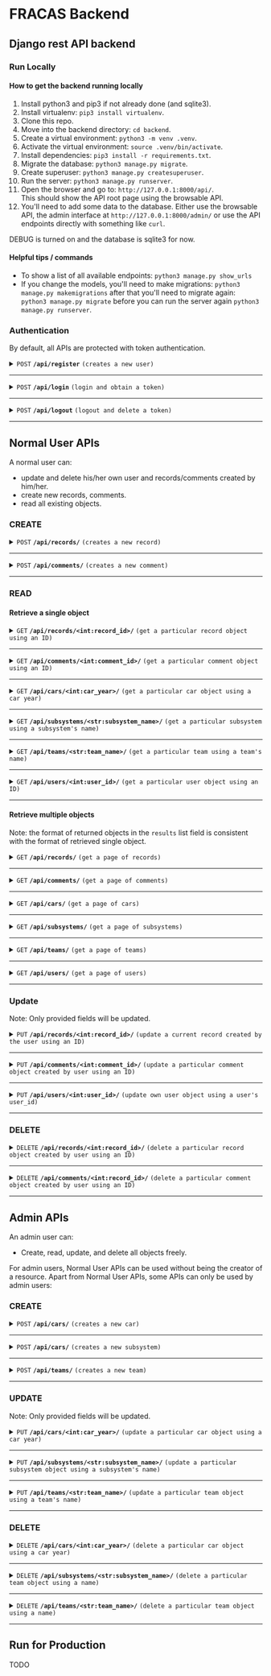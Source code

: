 # FRACAS Backend

## Django rest API backend

### Run Locally

#### How to get the backend running locally

1. Install python3 and pip3 if not already done (and sqlite3).
2. Install virtualenv: `pip3 install virtualenv`.
3. Clone this repo.
4. Move into the backend directory: `cd backend`.
5. Create a virtual environment: `python3 -m venv .venv`.
6. Activate the virtual environment: `source .venv/bin/activate`.
7. Install dependencies: `pip3 install -r requirements.txt`.
8. Migrate the database: `python3 manage.py migrate`.
9. Create superuser: `python3 manage.py createsuperuser`.
10. Run the server: `python3 manage.py runserver`.
11. Open the browser and go to: `http://127.0.0.1:8000/api/`.  
    This should show the API root page using the browsable API.
12. You'll need to add some data to the database. Either use the browsable API, the admin interface at `http://127.0.0.1:8000/admin/` or use the API endpoints directly with something like `curl`.

DEBUG is turned on and the database is sqlite3 for now.

#### Helpful tips / commands

- To show a list of all available endpoints: `python3 manage.py show_urls`
- If you change the models, you'll need to make migrations: `python3 manage.py makemigrations` after that you'll need to migrate again: `python3 manage.py migrate` before you can run the server again `python3 manage.py runserver`.

### Authentication

By default, all APIs are protected with token authentication.

<details>
 <summary><code>POST</code> <code><b>/api/register</b></code> <code>(creates a new user)</code></summary>

##### Parameters

> None

##### Request body

data format: JSON object

> | field name | type     | data type | description                           |
> | ---------- | -------- | --------- | ------------------------------------- |
> | email      | required | string    | user login email, cannot be mempty    |
> | first_name | required | string    | user first name, cannot be empty      |
> | last_name  | required | string    | user last name, cannot be empty       |
> | password1  | required | string    | user password, cannot be empty        |
> | password2  | required | string    | repeat user password, cannot be empty |
> | team       | required | string    | user team, can be empty               |

<details>
<summary>Example</summary>

```json
{
  "email": "FRACAS@student.uwa.edu.au",
  "first_name": "Test",
  "last_name": "User",
  "password1": "12345678",
  "password2": "12345678",
  "team": ""
}
```

</details>

##### Responses

> | http code | content-type       | response content              |
> | --------- | ------------------ | ----------------------------- |
> | `201`     | `application/json` | Created user object.          |
> | `500`     | `text/html`        | Field-specific error message. |

</details>

---

<details>
 <summary><code>POST</code> <code><b>/api/login</b></code> <code>(login and obtain a token)</code></summary>

##### Parameters

> None

##### Request body

data format: JSON object

> | field name | type     | data type | description                       |
> | ---------- | -------- | --------- | --------------------------------- |
> | username   | required | string    | user login email, cannot be empty |
> | password   | required | string    | user password, cannot be empty    |

<details>
<summary>Example</summary>

```json
{
  "username": "FRACAS@student.uwa.edu.au",
  "password": "12345678"
}
```

</details>

##### Responses

> | http code | content-type       | response content              |
> | --------- | ------------------ | ----------------------------- |
> | `200`     | `application/json` | `{"token": <token_string>}`   |
> | `400`     | `application/json` | Field-specific error message. |

</details>

---

<details>
 <summary><code>POST</code> <code><b>/api/logout</b></code> <code>(logout and delete a token)</code></summary>

##### Parameters

> None

##### Request header

> | name            | value                  |
> | --------------- | ---------------------- |
> | `Authorization` | `Token <token_string>` |

##### Request body

None

##### Responses

> | http code | content-type       | response content                                             |
> | --------- | ------------------ | ------------------------------------------------------------ |
> | `200`     | `application/json` | `{"message": "Logged out successfully"}`                     |
> | `401`     | `application/json` | `{"detail":"Invalid token."}`                                |
> | `401`     | `application/json` | `{"detail":"Authentication credentials were not provided."}` |

</details>

---

## Normal User APIs

A normal user can:

- update and delete his/her own user and records/comments created by him/her.
- create new records, comments.
- read all existing objects.

### CREATE

<details>
 <summary><code>POST</code> <code><b>/api/records/</b></code> <code>(creates a new record)</code></summary>

##### Parameters

> None

##### Request header

> | name            | value                  |
> | --------------- | ---------------------- |
> | `Authorization` | `Token <token_string>` |

##### Request body

data format: JSON object

> | field name              | type         | data type    | data format/range    | default value if not specified | description                       |
> | ----------------------- | ------------ | ------------ | -------------------- | ------------------------------ | --------------------------------- |
> | record_creator          | not required | int / string | a positive integer   | null                           | user_id of the record creator     |
> | record_owner            | not required | int / string | a positive integer   | null                           | user_id of the record owner       |
> | team                    | not required | string       |                      | null                           | team name                         |
> | subsystem               | not required | string       |                      | null                           | subsystem name                    |
> | car_year                | not required | int / string |                      | null                           | car year                          |
> | is_deleted              | not required | boolean      | ture/false           | false                          | deletion status                   |
> | status                  | not required | string       |                      | null                           | status string                     |
> | failure_time            | not required | string       | ISO 8601 time format | request submission time        | failure time                      |
> | failure_title           | not required | string       |                      | null                           | failure title                     |
> | failure_impact          | not required | string       |                      | null                           | failure impact                    |
> | failure_cause           | not required | string       |                      | null                           | failure cause                     |
> | failure_mechanism       | not required | string       |                      | null                           | failure mechanism                 |
> | corrective_action_plan  | not required | string       |                      | null                           | corrective action plan            |
> | record_creation_time    | not required | string       | ISO 8601 time format | request submission time        | record creation time              |
> | due_date                | not required | string       | ISO 8601 time format | null                           | record due date                   |
> | resolve_date            | not required | string       | ISO 8601 time format | null                           | record resolve date               |
> | resolution_status       | not required | string       |                      | null                           | record resolve status             |
> | review_date             | not required | string       |                      | null                           | record review date                |
> | is_resolved             | not required | boolean      | true/false           | false                          | record resolve status flag        |
> | is_record_validated     | not required | boolean      | true/false           | false                          | record validation status flag     |
> | is_analysis_validated   | not required | boolean      | true/false           | false                          | analysis validation status flag   |
> | is_correction_validated | not required | boolean      | true/false           | false                          | correction validation status flag |
> | is_reviewed             | not required | boolean      | true/false           | false                          | review status flag                |

<details>
<summary>Example</summary>

```json
{
  "record_creator": 2,
  "record_owner": 3,
  "team": "Team 1",
  "subsystem": "AL",
  "car_year": 2022,
  "is_deleted": false,
  "status": "Record created.",
  "failure_time": "2023-10-03T03:45:35+08:00",
  "failure_title": "Test failure title",
  "failure_description": "Test failure description",
  "failure_impact": "Test failure impact",
  "failure_cause": "Test failure cause",
  "failure_mechanism": "Test failure cause",
  "corrective_action_plan": "Test corrective action plan",
  "record_creation_time": "2023-10-03T03:45:35+08:00",
  "due_date": "2023-10-03T03:48:10+08:00",
  "resolve_date": "2023-10-03T03:48:14+08:00",
  "resolution_status": "Resolved and correction validated, without analysis and review.",
  "review_date": "2023-10-03T03:48:53+08:00",
  "is_resolved": true,
  "is_record_validated": false,
  "is_analysis_validated": false,
  "is_correction_validated": true,
  "is_reviewed": false
}
```

</details>

##### Responses

> | http code | content-type       | response content                                              |
> | --------- | ------------------ | ------------------------------------------------------------- |
> | `201`     | `application/json` | Created record object.                                        |
> | `400`     | `application/json` | Field-specific error message.                                 |
> | `401`     | `application/json` | `{"detail": "Authentication credentials were not provided."}` |
> | `500`     | `text/html`        | Field-specific error message.                                 |

##### Successful response

data format: JSON object

> | field name              | data type    | data format/range    | description                       |
> | ----------------------- | ------------ | -------------------- | --------------------------------- |
> | record_creator          | int / string | a positive integer   | user_id of the record creator     |
> | record_owner            | int / string | a positive integer   | user_id of the record owner       |
> | team                    | string       |                      | team name                         |
> | subsystem               | string       |                      | subsystem name                    |
> | car_year                | int / string |                      | car year                          |
> | is_deleted              | boolean      | ture/false           | deletion status                   |
> | status                  | string       |                      | status string                     |
> | failure_time            | string       | ISO 8601 time format | failure time                      |
> | failure_title           | string       |                      | failure title                     |
> | failure_impact          | string       |                      | failure impact                    |
> | failure_cause           | string       |                      | failure cause                     |
> | failure_mechanism       | string       |                      | failure mechanism                 |
> | corrective_action_plan  | string       |                      | corrective action plan            |
> | record_creation_time    | string       | ISO 8601 time format | record creation time              |
> | due_date                | string       | ISO 8601 time format | record due date                   |
> | resolve_date            | string       | ISO 8601 time format | record resolve date               |
> | resolution_status       | string       |                      | record resolve status             |
> | review_date             | string       |                      | record review date                |
> | is_resolved             | boolean      | true/false           | record resolve status flag        |
> | is_record_validated     | boolean      | true/false           | record validation status flag     |
> | is_analysis_validated   | boolean      | true/false           | analysis validation status flag   |
> | is_correction_validated | boolean      | true/false           | correction validation status flag |
> | is_reviewed             | boolean      | true/false           | review status flag                |
> | url                     | string       | URL                  | url to the resource               |
> | record_creator_unlinked | string       |                      | record creator literal name       |
> | record_owner_unlinked   | string       |                      | record owner literal name         |
> | team_unlinked           | string       |                      | team name                         |
> | subsystem_unlinked      | string       |                      | subsystem name                    |

<details>
<summary>Example Response</summary>

```JSON
{
  "record_id": 8,
  "record_creator": 2,
  "record_owner": 3,
  "team": "Team 1",
  "subsystem": "AL",
  "car_year": 2022,
  "url": "http://127.0.0.1:8000/api/records/8/",
  "is_deleted": false,
  "status": "Record created.",
  "record_creator_unlinked": "2",
  "record_owner_unlinked": "3",
  "team_unlinked": "Team 1",
  "subsystem_unlinked": "AL",
  "failure_time": "2023-10-03T03:45:35+08:00",
  "failure_title": "Test failure title",
  "failure_description": "Test failure description",
  "failure_impact": "Test failure impact",
  "failure_cause": "Test failure cause",
  "failure_mechanism": "Test failure cause",
  "corrective_action_plan": "Test corrective action plan",
  "team_lead": "Hello",
  "record_creation_time": "2023-10-03T03:45:35+08:00",
  "due_date": "2023-10-03T03:48:10+08:00",
  "resolve_date": "2023-10-03T03:48:14+08:00",
  "resolution_status": "Resolved and correction validated, without analysis and review.",
  "review_date": "2023-10-03T03:48:53+08:00",
  "is_resolved": true,
  "is_record_validated": false,
  "is_analysis_validated": false,
  "is_correction_validated": true,
  "is_reviewed": false
}
```

</details>

</details>

---

<details>
 <summary><code>POST</code> <code><b>/api/comments/</b></code> <code>(creates a new comment)</code></summary>

##### Parameters

> None

##### Request header

> | name            | value                  |
> | --------------- | ---------------------- |
> | `Authorization` | `Token <token_string>` |

##### Request body

data format: JSON object

> | field name        | type          | data type    | data format/range  | description                                |
> | ----------------- | ------------- | ------------ | ------------------ | ------------------------------------------ |
> | comment_text      | required      | string       |                    | comment content                            |
> | record_id         | required      | int / string | a positive integer | record_id of the record to be commented on |
> | commenter         | not required  | int / string | a positive integer | user_id of the commenter                   |
> | parent_comment_id | not required | int / string | a positive integer | comment_id of the parent comment           |

<details>
<summary>Example</summary>

```json
{
  "comment_text": "Some comments",
  "parent_comment_id": null,
  "commenter": 2,
  "record_id": 8
}
```

</details>

##### Responses

> | http code | content-type       | response content                                              |
> | --------- | ------------------ | ------------------------------------------------------------- |
> | `201`     | `application/json` | Created comment object.                                       |
> | `400`     | `application/json` | Field-specific error message.                                 |
> | `401`     | `application/json` | `{"detail": "Authentication credentials were not provided."}` |

##### Successful response

data format: JSON object

> | field name        | data type    | data format/range  | description                                |
> | ----------------- | ------------ | ------------------ | ------------------------------------------ |
> | comment_id        | string       |                    | comment id                                 |
> | commenter         | int / string | a positive integer | user_id of the commenter                   |
> | url               | string       | URL                | url to the resource                        |
> | creation_time     | string       | ISO8601 time       | comment time                               |
> | comment_text      | string       |                    | comment content                            |
> | record_id         | int / string | a positive integer | record_id of the record to be commented on |
> | parent_comment_id | int / string | a positive integer | comment_id of the parent comment           |

<details>
<summary>Example Response</summary>

```JSON
{
  "comment_id": 8,
  "commenter": 2,
  "url": "http://127.0.0.1:8000/api/comments/8/",
  "creation_time": "2023-10-03T23:33:57.634094+08:00",
  "comment_text": "Some comments",
  "record_id": 8,
  "parent_comment_id": null
}
```

</details>

</details>

---

### READ

#### Retrieve a single object

<details>
 <summary><code>GET</code> <code><b>/api/records/&ltint:record_id&gt/</b></code> <code>(get a particular record object using an ID)</code></summary>

##### Parameters

> None

##### Request header

> | name            | value                  |
> | --------------- | ---------------------- |
> | `Authorization` | `Token <token_string>` |

##### Request body

> None

<details>
<summary>Example</summary>

Using HTTPie:  
`http GET http://127.0.0.1:8000/api/records/2/ "Authorization: Token e999db2e85b1e97efbf67c450b5da04c943855f1"`

</details>

##### Responses

> | http code | content-type       | response content                                              |
> | --------- | ------------------ | ------------------------------------------------------------- |
> | `200`     | `application/json` | Retrieved response                                            |
> | `401`     | `application/json` | `{"detail": "Authentication credentials were not provided."}` |
> | `404`     | `application/json` | `{"detail": "Not found."}`                                    |

##### Successful response

data format: JSON object

> | field name              | data type    | data format/range    | description                       |
> | ----------------------- | ------------ | -------------------- | --------------------------------- |
> | record_creator          | int / string | a positive integer   | user_id of the record creator     |
> | record_owner            | int / string | a positive integer   | user_id of the record owner       |
> | team                    | string       |                      | team name                         |
> | subsystem               | string       |                      | subsystem name                    |
> | car_year                | int / string |                      | car year                          |
> | is_deleted              | boolean      | ture/false           | deletion status                   |
> | status                  | string       |                      | status string                     |
> | failure_time            | string       | ISO 8601 time format | failure time                      |
> | failure_title           | string       |                      | failure title                     |
> | failure_impact          | string       |                      | failure impact                    |
> | failure_cause           | string       |                      | failure cause                     |
> | failure_mechanism       | string       |                      | failure mechanism                 |
> | corrective_action_plan  | string       |                      | corrective action plan            |
> | record_creation_time    | string       | ISO 8601 time format | record creation time              |
> | due_date                | string       | ISO 8601 time format | record due date                   |
> | resolve_date            | string       | ISO 8601 time format | record resolve date               |
> | resolution_status       | string       |                      | record resolve status             |
> | review_date             | string       |                      | record review date                |
> | is_resolved             | boolean      | true/false           | record resolve status flag        |
> | is_record_validated     | boolean      | true/false           | record validation status flag     |
> | is_analysis_validated   | boolean      | true/false           | analysis validation status flag   |
> | is_correction_validated | boolean      | true/false           | correction validation status flag |
> | is_reviewed             | boolean      | true/false           | review status flag                |
> | url                     | string       | URL                  | url to the resource               |
> | record_creator_unlinked | string       |                      | record creator literal name       |
> | record_owner_unlinked   | string       |                      | record owner literal name         |
> | team_unlinked           | string       |                      | team name                         |
> | subsystem_unlinked      | string       |                      | subsystem name                    |

<details>
<summary>Example Response</summary>

```JSON
{
  "record_id": 8,
  "record_creator": 2,
  "record_owner": 3,
  "team": "Team 1",
  "subsystem": "AL",
  "car_year": 2022,
  "url": "http://127.0.0.1:8000/api/records/8/",
  "is_deleted": false,
  "status": "Record created.",
  "record_creator_unlinked": "2",
  "record_owner_unlinked": "3",
  "team_unlinked": "Team 1",
  "subsystem_unlinked": "AL",
  "failure_time": "2023-10-03T03:45:35+08:00",
  "failure_title": "Test failure title",
  "failure_description": "Test failure description",
  "failure_impact": "Test failure impact",
  "failure_cause": "Test failure cause",
  "failure_mechanism": "Test failure cause",
  "corrective_action_plan": "Test corrective action plan",
  "team_lead": "Hello",
  "record_creation_time": "2023-10-03T03:45:35+08:00",
  "due_date": "2023-10-03T03:48:10+08:00",
  "resolve_date": "2023-10-03T03:48:14+08:00",
  "resolution_status": "Resolved and correction validated, without analysis and review.",
  "review_date": "2023-10-03T03:48:53+08:00",
  "is_resolved": true,
  "is_record_validated": false,
  "is_analysis_validated": false,
  "is_correction_validated": true,
  "is_reviewed": false
}
```

</details>

</details>

---

<details>
 <summary><code>GET</code> <code><b>/api/comments/&ltint:comment_id&gt/</b></code> <code>(get a particular comment object using an ID)</code></summary>

##### Parameters

> None

##### Request header

> | name            | value                  |
> | --------------- | ---------------------- |
> | `Authorization` | `Token <token_string>` |

##### Request body

> None

<details>
<summary>Example</summary>

Using HTTPie:  
`http GET http://127.0.0.1:8000/api/comments/1/ "Authorization: Token e999db2e85b1e97efbf67c450b5da04c943855f1"`

</details>

##### Responses

> | http code | content-type       | response content                                              |
> | --------- | ------------------ | ------------------------------------------------------------- |
> | `200`     | `application/json` | Retrieved response                                            |
> | `401`     | `application/json` | `{"detail": "Authentication credentials were not provided."}` |
> | `404`     | `application/json` | `{"detail": "Not found."}`                                    |

##### Successful response

data format: JSON object

> | field name        | data type | data format/range         | description                                |
> | ----------------- | --------- | ------------------------- | ------------------------------------------ |
> | comment_id        | int       | a positive integer        | comment_id of the comment                  |
> | commenter         | int       | a positive integer / null | user_id of the commenter                   |
> | url               | string    | URL                       | url to the resource                        |
> | creation_time     | string    | ISO 8601 time format      | comment creation time                      |
> | comment_text      | string    |                           | comment content                            |
> | record_id         | int       | URL                       | record_id of the record to be commented on |
> | parent_comment_id | int       | a positive integer / null | comment_id of parent comment               |

<details>
<summary>Example Response</summary>

```JSON
{
  "comment_id": 1,
  "commenter": null,
  "url": "http://127.0.0.1:8000/api/comments/1/",
  "creation_time": "2023-10-03T05:01:09.555475+08:00",
  "comment_text": "Some comments",
  "record_id": 8,
  "parent_comment_id": null
}
```

</details>

</details>

---

<details>
 <summary><code>GET</code> <code><b>/api/cars/&ltint:car_year&gt/</b></code> <code>(get a particular car object using a car year)</code></summary>

##### Parameters

> None

##### Request header

> | name            | value                  |
> | --------------- | ---------------------- |
> | `Authorization` | `Token <token_string>` |

##### Request body

> None

<details>
<summary>Example</summary>

Using HTTPie:  
`http GET http://127.0.0.1:8000/api/cars/2018/ "Authorization: Token e999db2e85b1e97efbf67c450b5da04c943855f1"`

</details>

##### Responses

> | http code | content-type       | response content                                              |
> | --------- | ------------------ | ------------------------------------------------------------- |
> | `200`     | `application/json` | Retrieved response                                            |
> | `401`     | `application/json` | `{"detail": "Authentication credentials were not provided."}` |
> | `404`     | `application/json` | `{"detail": "Not found."}`                                    |

##### Successful response

data format: JSON object

> | field name   | data type | data format/range  | description         |
> | ------------ | --------- | ------------------ | ------------------- |
> | car_year     | int       | a positive integer | car_year of the car |
> | car_nickname | string    |                    | car nickname        |
> | url          | string    | URL                | url to the resource |

<details>
<summary>Example Response</summary>

```JSON
{
  "car_year": 2018,
  "car_nickname": "Car A",
  "url": "http://127.0.0.1:8000/api/cars/2018/"
}
```

</details>

</details>

---

<details>
 <summary><code>GET</code> <code><b>/api/subsystems/&ltstr:subsystem_name&gt/</b></code> <code>(get a particular subsystem using a subsystem's name)</code></summary>

##### Parameters

> None

##### Request header

> | name            | value                  |
> | --------------- | ---------------------- |
> | `Authorization` | `Token <token_string>` |

##### Request body

> None

<details>
<summary>Example</summary>

Using HTTPie:  
`http GET http://127.0.0.1:8000/api/subsystems/AL/ "Authorization: Token e999db2e85b1e97efbf67c450b5da04c943855f1"`

</details>

##### Responses

> | http code | content-type       | response content                                              |
> | --------- | ------------------ | ------------------------------------------------------------- |
> | `200`     | `application/json` | Retrieved response                                            |
> | `401`     | `application/json` | `{"detail": "Authentication credentials were not provided."}` |
> | `404`     | `application/json` | `{"detail": "Not found."}`                                    |

##### Successful response

data format: JSON object

> | field name     | data type | data format/range | description         |
> | -------------- | --------- | ----------------- | ------------------- |
> | subsystem_name | string    |                   | subsystem name      |
> | parent_team    | string    |                   | parent team name    |
> | url            | string    | URL               | url to the resource |

<details>
<summary>Example Response</summary>

```JSON
{
  "subsystem_name": "AL",
  "parent_team": "Team A",
  "url": "http://127.0.0.1:8000/api/subsystems/AL/"
}
```

</details>

</details>

---

<details>
 <summary><code>GET</code> <code><b>/api/teams/&ltstr:team_name&gt/</b></code> <code>(get a particular team using a team's name)</code></summary>

##### Parameters

> None

##### Request header

> | name            | value                  |
> | --------------- | ---------------------- |
> | `Authorization` | `Token <token_string>` |

##### Request body

> None

<details>
<summary>Example</summary>

Using HTTPie:  
`http GET http://127.0.0.1:8000/api/teams/Team 1/ "Authorization: Token e999db2e85b1e97efbf67c450b5da04c943855f1"`

</details>

##### Responses

> | http code | content-type       | response content                                              |
> | --------- | ------------------ | ------------------------------------------------------------- |
> | `200`     | `application/json` | Retrieved response                                            |
> | `401`     | `application/json` | `{"detail": "Authentication credentials were not provided."}` |
> | `404`     | `application/json` | `{"detail": "Not found."}`                                    |

##### Successful response

data format: JSON object

> | field name | data type | data format/range | description                |
> | ---------- | --------- | ----------------- | -------------------------- |
> | team_name  | string    |                   | team name                  |
> | team_lead  | int       |                   | user_id of the team's lead |
> | url        | string    | URL               | url to the resource        |

<details>
<summary>Example Response</summary>

```JSON
{
  "team_name": "Team 1",
  "team_lead": 2,
  "url": "http://127.0.0.1:8000/api/teams/Team%201/"
}
```

</details>

</details>

---

<details>
 <summary><code>GET</code> <code><b>/api/users/&ltint:user_id&gt/</b></code> <code>(get a particular user object using an ID)</code></summary>

##### Parameters

> None

##### Request header

> | name            | value                  |
> | --------------- | ---------------------- |
> | `Authorization` | `Token <token_string>` |

##### Request body

> None

<details>
<summary>Example</summary>

Using HTTPie:  
`http GET http://127.0.0.1:8000/api/users/2/ "Authorization: Token e999db2e85b1e97efbf67c450b5da04c943855f1"`

</details>

##### Responses

> | http code | content-type       | response content                                              |
> | --------- | ------------------ | ------------------------------------------------------------- |
> | `200`     | `application/json` | Retrieved response                                            |
> | `401`     | `application/json` | `{"detail": "Authentication credentials were not provided."}` |
> | `404`     | `application/json` | `{"detail": "Not found."}`                                    |

##### Successful response

data format: JSON object

> | field name | data type | data format/range  | description         |
> | ---------- | --------- | ------------------ | ------------------- |
> | user_id    | int       | a positive integer | user_id             |
> | first_name | string    |                    | uesr first name     |
> | last_name  | string    |                    | user last name      |
> | email      | string    | email              | user email          |
> | team       | string    | can be null        | team name           |
> | url        | string    | URL                | url to the resource |

<details>
<summary>Example Response</summary>

```JSON
{
  "user_id": 2,
  "first_name": "Harry",
  "last_name": "Potter",
  "email": "user1@qq.com",
  "team": null,
  "url": "http://127.0.0.1:8000/api/users/2/"
}
```

</details>

</details>

---

#### Retrieve multiple objects

Note: the format of returned objects in the `results` list field is consistent with the format of retrieved single object.

<details>
 <summary><code>GET</code> <code><b>/api/records/</b></code> <code>(get a page of records)</code></summary>

##### Parameters

> | field name     | type         | data type | data format/range  | description                             |
> | -------------- | ------------ | --------- | ------------------ | --------------------------------------- |
> | page           | not required | int       | a positive integer | page number, get page 1 if not provided |
> | search         | not required | string    |                    | serach keyward                          |
> | <filter_field> | not required | string    |                    | filter field                            |

Note: multiple `filter_field` parameters can be provided to apply multiple filters at the same time. The order of the order and search doesn't affect the returned results. To change what fields can be searched or filtered you can edit `search_fields` or `filterset_fields` variables in views.py on a per view basis.

Supported filter field names:

- record_id
- record_creator\_\_user_id
- record_creator_unlinked
- record_owner\_\_user_id
- record_owner_unlinked
- team\_\_team_name
- team_unlinked
- subsystem\_\_subsystem_name
- subsystem_unlinked
- record_creation_time
- status
- car_year\_\_car_year
- car_year\_\_car_nickname

##### Request header

> | name            | value                  |
> | --------------- | ---------------------- |
> | `Authorization` | `Token <token_string>` |

##### Request body

> None

<details>
<summary>Example</summary>

Using HTTPie:  
`http GET http://127.0.0.1:8000/api/records/?serach=FRACAS?team__team_name=Team1 "Authorization: Token e999db2e85b1e97efbf67c450b5da04c943855f1" page==2"`

</details>

##### Responses

> | http code | content-type       | response content                                              |
> | --------- | ------------------ | ------------------------------------------------------------- |
> | `200`     | `application/json` | Retrieved response                                            |
> | `401`     | `application/json` | `{"detail": "Authentication credentials were not provided."}` |
> | `404`     | `application/json` | `{"detail": "Invalid page."}`                                 |

##### Successful response

data format: JSON object

> | field name | data type | data format/range                | description                                           |
> | ---------- | --------- | -------------------------------- | ----------------------------------------------------- |
> | count      | int       | a positive integer               | total number of records in the database               |
> | next       | string    | URL / null                       | url to request the next page, null if at last page    |
> | previous   | string    | URL / null                       | url to request the previous page, null if at 1st page |
> | results    | list      | a list of record objects in JSON | a list of retrieved records, 20 at the maximum        |

<details>
<summary>Example Response</summary>

Example response when the `page` parameter is not specified (retrieve the 1st page).

```JSON
{
  "count": 22,
  "next": "http://127.0.0.1:8000/api/records/?page=2",
  "previous": null,
  "results": [
    ...
  ]
}
```

</details>

</details>

---

<details>
 <summary><code>GET</code> <code><b>/api/comments/</b></code> <code>(get a page of comments)</code></summary>

##### Parameters

> | field name     | type         | data type | data format/range  | description                             |
> | -------------- | ------------ | --------- | ------------------ | --------------------------------------- |
> | page           | not required | int       | a positive integer | page number, get page 1 if not provided |
> | search         | not required | string    |                    | serach keyward                          |
> | <filter_field> | not required | string    |                    | filter field                            |

Note: multiple `filter_field` parameters can be provided to apply multiple filters at the same time. The order of the order and search doesn't affect the returned results. To change what fields can be searched or filtered you can edit `search_fields` or `filterset_fields` variables in views.py on a per view basis.

Supported filter field names:

- comment_text
- commenter\_\_user_id

##### Request header

> | name            | value                  |
> | --------------- | ---------------------- |
> | `Authorization` | `Token <token_string>` |

##### Request body

> None

<details>
<summary>Example</summary>

Using HTTPie:  
`http GET http://127.0.0.1:8000/api/comments/?serach=FRACAS?comment_text=Hello+world&search=3 "Authorization: Token e999db2e85b1e97efbf67c450b5da04c943855f1" page==2"`

</details>

##### Responses

> | http code | content-type       | response content                                              |
> | --------- | ------------------ | ------------------------------------------------------------- |
> | `200`     | `application/json` | Retrieved response                                            |
> | `401`     | `application/json` | `{"detail": "Authentication credentials were not provided."}` |
> | `404`     | `application/json` | `{"detail": "Invalid page."}`                                 |

##### Successful response

data format: JSON object

> | field name | data type | data format/range                 | description                                           |
> | ---------- | --------- | --------------------------------- | ----------------------------------------------------- |
> | count      | int       | a positive integer                | total number of comments in the database              |
> | next       | string    | URL / null                        | url to request the next page, null if at last page    |
> | previous   | string    | URL / null                        | url to request the previous page, null if at 1st page |
> | results    | list      | a list of comment objects in JSON | a list of retrieved comments, 20 at the maximum       |

<details>
<summary>Example Response</summary>

Example response when the `page` parameter is not specified (retrieve the 1st page).

```JSON
{
  "count": 2,
  "next": "http://127.0.0.1:8000/api/comments/?page=2",
  "previous": null,
  "results": [
    ...
  ]
}
```

</details>

</details>

---

<details>
 <summary><code>GET</code> <code><b>/api/cars/</b></code> <code>(get a page of cars)</code></summary>

##### Parameters

> | field name     | type         | data type | data format/range  | description                             |
> | -------------- | ------------ | --------- | ------------------ | --------------------------------------- |
> | page           | not required | int       | a positive integer | page number, get page 1 if not provided |
> | search         | not required | string    |                    | serach keyward                          |
> | <filter_field> | not required | string    |                    | filter field                            |

Note: multiple `filter_field` parameters can be provided to apply multiple filters at the same time. The order of the order and search doesn't affect the returned results. To change what fields can be searched or filtered you can edit `search_fields` or `filterset_fields` variables in views.py on a per view basis.

Supported filter field names:

- car_year
- car_nickname

##### Request header

> | name            | value                  |
> | --------------- | ---------------------- |
> | `Authorization` | `Token <token_string>` |

##### Request body

> None

<details>
<summary>Example</summary>

Using HTTPie:  
`http GET http://127.0.0.1:8000/api/cars/ "Authorization: Token e999db2e85b1e97efbf67c450b5da04c943855f1" page==2"`

</details>

##### Responses

> | http code | content-type       | response content                                              |
> | --------- | ------------------ | ------------------------------------------------------------- |
> | `200`     | `application/json` | Retrieved response                                            |
> | `401`     | `application/json` | `{"detail": "Authentication credentials were not provided."}` |
> | `404`     | `application/json` | `{"detail": "Invalid page."}`                                 |

##### Successful response

data format: JSON object

> | field name | data type | data format/range             | description                                           |
> | ---------- | --------- | ----------------------------- | ----------------------------------------------------- |
> | count      | int       | a positive integer            | total number of cars in the database                  |
> | next       | string    | URL / null                    | url to request the next page, null if at last page    |
> | previous   | string    | URL / null                    | url to request the previous page, null if at 1st page |
> | results    | list      | a list of car objects in JSON | a list of retrieved cars, 20 at the maximum           |

<details>
<summary>Example Response</summary>

Example response when the `page` parameter is not specified (retrieve the 1st page).

```JSON
{
  "count": 2,
  "next": "http://127.0.0.1:8000/api/cars/?page=2",
  "previous": null,
  "results": [
    ...
  ]
}
```

</details>

</details>

---

<details>
 <summary><code>GET</code> <code><b>/api/subsystems/</b></code> <code>(get a page of subsystems)</code></summary>

##### Parameters

> | field name     | type         | data type | data format/range  | description                             |
> | -------------- | ------------ | --------- | ------------------ | --------------------------------------- |
> | page           | not required | int       | a positive integer | page number, get page 1 if not provided |
> | search         | not required | string    |                    | serach keyward                          |
> | <filter_field> | not required | string    |                    | filter field                            |

Note: multiple `filter_field` parameters can be provided to apply multiple filters at the same time. The order of the order and search doesn't affect the returned results. To change what fields can be searched or filtered you can edit `search_fields` or `filterset_fields` variables in views.py on a per view basis.

Supported filter field names:

- subsystem_name
- parent_team\_\_team_name

##### Request header

> | name            | value                  |
> | --------------- | ---------------------- |
> | `Authorization` | `Token <token_string>` |

##### Request body

> None

<details>
<summary>Example</summary>

Using HTTPie:  
`http GET http://127.0.0.1:8000/api/subsystems/ "Authorization: Token e999db2e85b1e97efbf67c450b5da04c943855f1" page==2"`

</details>

##### Responses

> | http code | content-type       | response content                                              |
> | --------- | ------------------ | ------------------------------------------------------------- |
> | `200`     | `application/json` | Retrieved response                                            |
> | `401`     | `application/json` | `{"detail": "Authentication credentials were not provided."}` |
> | `404`     | `application/json` | `{"detail": "Invalid page."}`                                 |

##### Successful response

data format: JSON object

> | field name | data type | data format/range                   | description                                           |
> | ---------- | --------- | ----------------------------------- | ----------------------------------------------------- |
> | count      | int       | a positive integer                  | total number of subsystems in the database            |
> | next       | string    | URL / null                          | url to request the next page, null if at last page    |
> | previous   | string    | URL / null                          | url to request the previous page, null if at 1st page |
> | results    | list      | a list of subsystem objects in JSON | a list of retrieved subsystems, 20 at the maximum     |

<details>
<summary>Example Response</summary>

Example response when the `page` parameter is not specified (retrieve the 1st page).

```JSON
{
  "count": 2,
  "next": "http://127.0.0.1:8000/api/subsystems/?page=2",
  "previous": null,
  "results": [
    ...
  ]
}
```

</details>

</details>

---

<details>
 <summary><code>GET</code> <code><b>/api/teams/</b></code> <code>(get a page of teams)</code></summary>

##### Parameters

> | field name     | type         | data type | data format/range  | description                             |
> | -------------- | ------------ | --------- | ------------------ | --------------------------------------- |
> | page           | not required | int       | a positive integer | page number, get page 1 if not provided |
> | search         | not required | string    |                    | serach keyward                          |
> | <filter_field> | not required | string    |                    | filter field                            |

Note: multiple `filter_field` parameters can be provided to apply multiple filters at the same time. The order of the order and search doesn't affect the returned results. To change what fields can be searched or filtered you can edit `search_fields` or `filterset_fields` variables in views.py on a per view basis.

Supported filter field names:

- team_name
- team_lead\_\_user_id
- team_lead\_\_email

##### Request header

> | name            | value                  |
> | --------------- | ---------------------- |
> | `Authorization` | `Token <token_string>` |

##### Request body

> None

<details>
<summary>Example</summary>

Using HTTPie:  
`http GET http://127.0.0.1:8000/api/teams/ "Authorization: Token e999db2e85b1e97efbf67c450b5da04c943855f1" page==2"`

</details>

##### Responses

> | http code | content-type       | response content                                              |
> | --------- | ------------------ | ------------------------------------------------------------- |
> | `200`     | `application/json` | Retrieved response                                            |
> | `401`     | `application/json` | `{"detail": "Authentication credentials were not provided."}` |
> | `404`     | `application/json` | `{"detail": "Invalid page."}`                                 |

##### Successful response

data format: JSON object

> | field name | data type | data format/range              | description                                           |
> | ---------- | --------- | ------------------------------ | ----------------------------------------------------- |
> | count      | int       | a positive integer             | total number of teams in the database                 |
> | next       | string    | URL / null                     | url to request the next page, null if at last page    |
> | previous   | string    | URL / null                     | url to request the previous page, null if at 1st page |
> | results    | list      | a list of team objects in JSON | a list of retrieved teams, 20 at the maximum          |

<details>
<summary>Example Response</summary>

Example response when the `page` parameter is not specified (retrieve the 1st page).

```JSON
{
  "count": 2,
  "next": "http://127.0.0.1:8000/api/teams/?page=2",
  "previous": null,
  "results": [
    ...
  ]
}
```

</details>

</details>

---

<details>
 <summary><code>GET</code> <code><b>/api/users/</b></code> <code>(get a page of users)</code></summary>

##### Parameters

> | field name     | type         | data type | data format/range  | description                             |
> | -------------- | ------------ | --------- | ------------------ | --------------------------------------- |
> | page           | not required | int       | a positive integer | page number, get page 1 if not provided |
> | search         | not required | string    |                    | serach keyward                          |
> | <filter_field> | not required | string    |                    | filter field                            |

Note: multiple `filter_field` parameters can be provided to apply multiple filters at the same time. The order of the order and search doesn't affect the returned results. To change what fields can be searched or filtered you can edit `search_fields` or `filterset_fields` variables in views.py on a per view basis.

Supported filter field names:

- user_id
- email
- team\_\_team_name

##### Request header

> | name            | value                  |
> | --------------- | ---------------------- |
> | `Authorization` | `Token <token_string>` |

##### Request body

> None

<details>
<summary>Example</summary>

Using HTTPie:  
`http GET http://127.0.0.1:8000/api/users/ "Authorization: Token e999db2e85b1e97efbf67c450b5da04c943855f1" page==2"`

</details>

##### Responses

> | http code | content-type       | response content                                              |
> | --------- | ------------------ | ------------------------------------------------------------- |
> | `200`     | `application/json` | Retrieved response                                            |
> | `401`     | `application/json` | `{"detail": "Authentication credentials were not provided."}` |
> | `404`     | `application/json` | `{"detail": "Invalid page."}`                                 |

##### Successful response

data format: JSON object

> | field name | data type | data format/range              | description                                           |
> | ---------- | --------- | ------------------------------ | ----------------------------------------------------- |
> | count      | int       | a positive integer             | total number of users in the database                 |
> | next       | string    | URL / null                     | url to request the next page, null if at last page    |
> | previous   | string    | URL / null                     | url to request the previous page, null if at 1st page |
> | results    | list      | a list of user objects in JSON | a list of retrieved users, 20 at the maximum          |

<details>
<summary>Example Response</summary>

Example response when the `page` parameter is not specified (retrieve the 1st page).

```JSON
{
  "count": 2,
  "next": "http://127.0.0.1:8000/api/users/?page=2",
  "previous": null,
  "results": [
    ...
  ]
}
```

</details>

</details>

---

### Update

Note: Only provided fields will be updated.

<details>
 <summary><code>PUT</code> <code><b>/api/records/&ltint:record_id&gt/</b></code> <code>(update a current record created by the user using an ID)</code></summary>

##### Parameters

> None

##### Request header

> | name            | value                  |
> | --------------- | ---------------------- |
> | `Authorization` | `Token <token_string>` |

##### Request body

data format: JSON object

> | field name              | type         | data type    | data format/range    | default value if not specified | description                       |
> | ----------------------- | ------------ | ------------ | -------------------- | ------------------------------ | --------------------------------- |
> | record_creator          | not required | int / string | a positive integer   | null                           | user_id of the record creator     |
> | record_owner            | not required | int / string | a positive integer   | null                           | user_id of the record owner       |
> | team                    | not required | string       |                      | null                           | team name                         |
> | subsystem               | not required | string       |                      | null                           | subsystem name                    |
> | car_year                | not required | int / string |                      | null                           | car year                          |
> | is_deleted              | not required | boolean      | ture/false           | false                          | deletion status                   |
> | status                  | not required | string       |                      | null                           | status string                     |
> | failure_time            | not required | string       | ISO 8601 time format | request submission time        | failure time                      |
> | failure_title           | not required | string       |                      | null                           | failure title                     |
> | failure_impact          | not required | string       |                      | null                           | failure impact                    |
> | failure_cause           | not required | string       |                      | null                           | failure cause                     |
> | failure_mechanism       | not required | string       |                      | null                           | failure mechanism                 |
> | corrective_action_plan  | not required | string       |                      | null                           | corrective action plan            |
> | record_creation_time    | not required | string       | ISO 8601 time format | request submission time        | record creation time              |
> | due_date                | not required | string       | ISO 8601 time format | null                           | record due date                   |
> | resolve_date            | not required | string       | ISO 8601 time format | null                           | record resolve date               |
> | resolution_status       | not required | string       |                      | null                           | record resolve status             |
> | review_date             | not required | string       |                      | null                           | record review date                |
> | is_resolved             | not required | boolean      | true/false           | false                          | record resolve status flag        |
> | is_record_validated     | not required | boolean      | true/false           | false                          | record validation status flag     |
> | is_analysis_validated   | not required | boolean      | true/false           | false                          | analysis validation status flag   |
> | is_correction_validated | not required | boolean      | true/false           | false                          | correction validation status flag |
> | is_reviewed             | not required | boolean      | true/false           | false                          | review status flag                |

<details>
<summary>Example</summary>

```json
{
  "record_creator": 2,
  "record_owner": 3,
  "team": "Team 1",
  "subsystem": "AL",
  "car_year": 2022,
  "is_deleted": false,
  "status": "Record created.",
  "failure_time": "2023-10-03T03:45:35+08:00",
  "failure_title": "Test failure title",
  "failure_description": "Test failure description",
  "failure_impact": "Test failure impact",
  "failure_cause": "Test failure cause",
  "failure_mechanism": "Test failure cause",
  "corrective_action_plan": "Test corrective action plan",
  "record_creation_time": "2023-10-03T03:45:35+08:00",
  "due_date": "2023-10-03T03:48:10+08:00",
  "resolve_date": "2023-10-03T03:48:14+08:00",
  "resolution_status": "Resolved and correction validated, without analysis and review.",
  "review_date": "2023-10-03T03:48:53+08:00",
  "is_resolved": true,
  "is_record_validated": false,
  "is_analysis_validated": false,
  "is_correction_validated": true,
  "is_reviewed": false
}
```

</details>

##### Responses

> | http code | content-type       | response content                                              |
> | --------- | ------------------ | ------------------------------------------------------------- |
> | `201`     | `application/json` | Updated record object.                                        |
> | `400`     | `application/json` | Field-specific error message.                                 |
> | `401`     | `application/json` | `{"detail": "Authentication credentials were not provided."}` |
> | `403`     | `application/json` | `{"You do not have permission to perform this action."}`      |

##### Successful response

data format: JSON object

> | field name              | data type    | data format/range    | description                       |
> | ----------------------- | ------------ | -------------------- | --------------------------------- |
> | record_creator          | int / string | a positive integer   | user_id of the record creator     |
> | record_owner            | int / string | a positive integer   | user_id of the record owner       |
> | team                    | string       |                      | team name                         |
> | subsystem               | string       |                      | subsystem name                    |
> | car_year                | int / string |                      | car year                          |
> | is_deleted              | boolean      | ture/false           | deletion status                   |
> | status                  | string       |                      | status string                     |
> | failure_time            | string       | ISO 8601 time format | failure time                      |
> | failure_title           | string       |                      | failure title                     |
> | failure_impact          | string       |                      | failure impact                    |
> | failure_cause           | string       |                      | failure cause                     |
> | failure_mechanism       | string       |                      | failure mechanism                 |
> | corrective_action_plan  | string       |                      | corrective action plan            |
> | record_creation_time    | string       | ISO 8601 time format | record creation time              |
> | due_date                | string       | ISO 8601 time format | record due date                   |
> | resolve_date            | string       | ISO 8601 time format | record resolve date               |
> | resolution_status       | string       |                      | record resolve status             |
> | review_date             | string       |                      | record review date                |
> | is_resolved             | boolean      | true/false           | record resolve status flag        |
> | is_record_validated     | boolean      | true/false           | record validation status flag     |
> | is_analysis_validated   | boolean      | true/false           | analysis validation status flag   |
> | is_correction_validated | boolean      | true/false           | correction validation status flag |
> | is_reviewed             | boolean      | true/false           | review status flag                |
> | url                     | string       | URL                  | url to the resource               |
> | record_creator_unlinked | string       |                      | record creator literal name       |
> | record_owner_unlinked   | string       |                      | record owner literal name         |
> | team_unlinked           | string       |                      | team name                         |
> | subsystem_unlinked      | string       |                      | subsystem name                    |

<details>
<summary>Example Response</summary>

```JSON
{
  "record_id": 8,
  "record_creator": 2,
  "record_owner": 3,
  "team": "Team 1",
  "subsystem": "AL",
  "car_year": 2022,
  "url": "http://127.0.0.1:8000/api/records/8/",
  "is_deleted": false,
  "status": "Record created.",
  "record_creator_unlinked": "2",
  "record_owner_unlinked": "3",
  "team_unlinked": "Team 1",
  "subsystem_unlinked": "AL",
  "failure_time": "2023-10-03T03:45:35+08:00",
  "failure_title": "Test failure title",
  "failure_description": "Test failure description",
  "failure_impact": "Test failure impact",
  "failure_cause": "Test failure cause",
  "failure_mechanism": "Test failure cause",
  "corrective_action_plan": "Test corrective action plan",
  "team_lead": "Hello",
  "record_creation_time": "2023-10-03T03:45:35+08:00",
  "due_date": "2023-10-03T03:48:10+08:00",
  "resolve_date": "2023-10-03T03:48:14+08:00",
  "resolution_status": "Resolved and correction validated, without analysis and review.",
  "review_date": "2023-10-03T03:48:53+08:00",
  "is_resolved": true,
  "is_record_validated": false,
  "is_analysis_validated": false,
  "is_correction_validated": true,
  "is_reviewed": false
}
```

</details>

</details>

---

<details>
 <summary><code>PUT</code> <code><b>/api/comments/&ltint:comment_id&gt/</b></code> <code>(update a particular comment object created by user using an ID)</code></summary>

##### Parameters

> None

##### Request header

> | name            | value                  |
> | --------------- | ---------------------- |
> | `Authorization` | `Token <token_string>` |

##### Request body

data format: JSON object

> | field name        | type          | data type    | data format/range  | description                                |
> | ----------------- | ------------- | ------------ | ------------------ | ------------------------------------------ |
> | comment_text      | required      | string       |                    | comment content                            |
> | record_id         | required      | int / string | a positive integer | record_id of the record to be commented on |
> | commenter         | not required  | int / string | a positive integer | user_id of the commenter                   |
> | parent_comment_id | not required | int / string | a positive integer | comment_id of the parent comment           |

<details>
<summary>Example</summary>

```json
{
  "comment_text": "Some comments",
  "parent_comment_id": 1,
  "commenter": 2,
  "record_id": 8
}
```

</details>

##### Responses

> | http code | content-type       | response content                                              |
> | --------- | ------------------ | ------------------------------------------------------------- |
> | `201`     | `application/json` | Updated comment object.                                       |
> | `400`     | `application/json` | Field-specific error message.                                 |
> | `401`     | `application/json` | `{"detail": "Authentication credentials were not provided."}` |
> | `403`     | `application/json` | `{"You do not have permission to perform this action."}`      |

##### Successful response

data format: JSON object

> | field name   | data type | data format/range  | description         |
> | ------------ | --------- | ------------------ | ------------------- |
> | car_year     | int       | a positive integer | car_year of the car |
> | car_nickname | string    |                    | car nickname        |
> | url          | string    | URL                | url to the resource |

<details>
<summary>Example Response</summary>

```JSON
{
  "car_year": 2018,
  "car_nickname": "Car A",
  "url": "http://127.0.0.1:8000/api/cars/2018/"
}
```

</details>

</details>

---
<details>
 <summary><code>PUT</code> <code><b>/api/users/&ltint:user_id&gt/</b></code> <code>(update own user object using a user's user_id)</code></summary>

##### Parameters

> None

##### Request header

> | name            | value                  |
> | --------------- | ---------------------- |
> | `Authorization` | `Token <token_string>` |

##### Request body

data format: JSON object

> | field name | type     | data type | description                           |
> | ---------- | -------- | --------- | ------------------------------------- |
> | email      | required | string    | user login email    |
> | first_name | not required | string    | user first name     |
> | last_name  | not required | string    | user last name      |
> | team       | not required | string    | user team, can be empty               |

<details>
<summary>Example</summary>

```json
{
  "email": "FRACAS@student.uwa.edu.au",
  "first_name": "Test",
  "last_name": "User2",
  "team": ""
}
```

</details>

##### Responses

> | http code | content-type       | response content                                              |
> | --------- | ------------------ | ------------------------------------------------------------- |
> | `200`     | `application/json` | Updated user object.                                       |
> | `400`     | `application/json` | Field-specific error message.                                 |
> | `401`     | `application/json` | `{"detail": "Authentication credentials were not provided."}` |

##### Successful response

data format: JSON object

> | field name | data type | data format/range  | description         |
> | ---------- | --------- | ------------------ | ------------------- |
> | user_id    | int       | a positive integer | user_id             |
> | first_name | string    |                    | uesr first name     |
> | last_name  | string    |                    | user last name      |
> | email      | string    | email              | user email          |
> | team       | string    | can be null        | team name           |
> | url        | string    | URL                | url to the resource |

<details>
<summary>Example Response</summary>

```JSON
{
  "user_id": 4,
  "first_name": "Test'",
  "last_name": "User2",
  "email": "FRACAS@student.uwa.edu.au",
  "team": null,
  "url": "http://127.0.0.1:8000/api/users/4/"
}
```

</details>

</details>

---

### DELETE

<details>
 <summary><code>DELETE</code> <code><b>/api/records/&ltint:record_id&gt/</b></code> <code>(delete a particular record object created by user using an ID)</code></summary>

##### Parameters

> None

##### Request header

> | name            | value                  |
> | --------------- | ---------------------- |
> | `Authorization` | `Token <token_string>` |

##### Request body

> None

<details>
<summary>Example</summary>

Using HTTPie:  
`http DELETE http://127.0.0.1:8000/api/records/2/ "Authorization: Token e999db2e85b1e97efbf67c450b5da04c943855f1"`

</details>

##### Responses

> | http code | content-type       | response content                                                   |
> | --------- | ------------------ | ------------------------------------------------------------------ |
> | `204`     | `application/json` | None                                                               |
> | `401`     | `application/json` | `{"detail": "Authentication credentials were not provided."}`      |
> | `403`     | `application/json` | `{"detail": "You do not have permission to perform this action."}` |
> | `404`     | `application/json` | `{"detail": "Not found."}`                                         |

</details>

---

<details>
 <summary><code>DELETE</code> <code><b>/api/comments/&ltint:record_id&gt/</b></code> <code>(delete a particular comment object created by user using an ID)</code></summary>

##### Parameters

> None

##### Request header

> | name            | value                  |
> | --------------- | ---------------------- |
> | `Authorization` | `Token <token_string>` |

##### Request body

> None

<details>
<summary>Example</summary>

Using HTTPie:  
`http DELETE http://127.0.0.1:8000/api/comments/2/ "Authorization: Token e999db2e85b1e97efbf67c450b5da04c943855f1"`

</details>

##### Responses

> | http code | content-type       | response content                                                   |
> | --------- | ------------------ | ------------------------------------------------------------------ |
> | `204`     | `application/json` | None                                                               |
> | `401`     | `application/json` | `{"detail": "Authentication credentials were not provided."}`      |
> | `403`     | `application/json` | `{"detail": "You do not have permission to perform this action."}` |
> | `404`     | `application/json` | `{"detail": "Not found."}`                                         |

</details>

---

## Admin APIs

An admin user can:

- Create, read, update, and delete all objects freely.

For admin users, Normal User APIs can be used without being the creator of a resource. Apart from Normal User APIs, some APIs can only be used by admin users:

### CREATE

<details>
 <summary><code>POST</code> <code><b>/api/cars/</b></code> <code>(creates a new car)</code></summary>

##### Parameters

> None

##### Request header

> | name            | value                  |
> | --------------- | ---------------------- |
> | `Authorization` | `Token <token_string>` |

##### Request body

data format: JSON object

> | field name   | type         | data type | data format/range  | description                                |
> | ------------ | ------------ | --------- | ------------------ | ------------------------------------------ |
> | car_year     | required     | int       |                    | car year                                   |
> | car_nickname | not required | string    | a positive integer | record_id of the record to be commented on |

<details>
<summary>Example</summary>

```json
{
  "car_year": 2025,
  "car_nickname": "FRACAS-2025"
}
```

</details>

##### Responses

> | http code | content-type       | response content                                              |
> | --------- | ------------------ | ------------------------------------------------------------- |
> | `201`     | `application/json` | Created car object.                                           |
> | `400`     | `application/json` | Field-specific error message.                                 |
> | `401`     | `application/json` | `{"detail": "Authentication credentials were not provided."}` |

##### Successful response

data format: JSON object

> | field name   | data type | data format/range  | description         |
> | ------------ | --------- | ------------------ | ------------------- |
> | car_year     | int       | a positive integer | car_year of the car |
> | car_nickname | string    |                    | car nickname        |
> | url          | string    | URL                | url to the resource |

<details>
<summary>Example Response</summary>

```JSON
{
  "car_year": 2025,
  "car_nickname": "FRACAS-2025",
  "url": "http://127.0.0.1:8000/api/cars/2025/"
}
```

</details>

</details>

---

<details>
 <summary><code>POST</code> <code><b>/api/cars/</b></code> <code>(creates a new subsystem)</code></summary>

##### Parameters

> None

##### Request header

> | name            | value                  |
> | --------------- | ---------------------- |
> | `Authorization` | `Token <token_string>` |

##### Request body

data format: JSON object

> | field name     | type         | data type | data format/range | description                         |
> | -------------- | ------------ | --------- | ----------------- | ----------------------------------- |
> | subsystem_name | required     | string    |                   | subsystem name                      |
> | parent_team    | not required | string    |                   | team to which the subsystem belongs |

<details>
<summary>Example</summary>

```json
{
  "subsystem_name": "testing",
  "parent_team": "team"
}
```

</details>

##### Responses

> | http code | content-type       | response content                                              |
> | --------- | ------------------ | ------------------------------------------------------------- |
> | `201`     | `application/json` | Created subsystem object.                                     |
> | `400`     | `application/json` | Field-specific error message.                                 |
> | `401`     | `application/json` | `{"detail": "Authentication credentials were not provided."}` |

##### Successful response

data format: JSON object

> | field name     | data type | data format/range | description                         |
> | -------------- | --------- | ----------------- | ----------------------------------- |
> | subsystem_name | string    |                   | subsystem name                      |
> | parent_team    | string    |                   | team to which the subsystem belongs |
> | url            | string    | URL               | url to the resource                 |

<details>
<summary>Example Response</summary>

```JSON
{
  "subsystem_name": "testing",
  "parent_team": "team",
  "url": "http://127.0.0.1:8000/api/subsystems/testing/"
}
```

</details>

</details>

---

<details>
 <summary><code>POST</code> <code><b>/api/teams/</b></code> <code>(creates a new team)</code></summary>

##### Parameters

> None

##### Request header

> | name            | value                  |
> | --------------- | ---------------------- |
> | `Authorization` | `Token <token_string>` |

##### Request body

data format: JSON object

> | field name | type         | data type | data format/range  | description               |
> | ---------- | ------------ | --------- | ------------------ | ------------------------- |
> | team_name  | required     | string    |                    | team name                 |
> | team_lead  | not required | int       | a positive integer | user_id of team lead user |

<details>
<summary>Example</summary>

```json
{
  "team_name": "team6",
  "team_lead": 1
}
```

</details>

##### Responses

> | http code | content-type       | response content                                              |
> | --------- | ------------------ | ------------------------------------------------------------- |
> | `201`     | `application/json` | Created subsystem object.                                     |
> | `400`     | `application/json` | Field-specific error message.                                 |
> | `401`     | `application/json` | `{"detail": "Authentication credentials were not provided."}` |

##### Successful response

data format: JSON object

> | field name | data type | data format/range  | description               |
> | ---------- | --------- | ------------------ | ------------------------- |
> | team_name  | string    |                    | team name                 |
> | team_lead  | int       | a positive integer | user_id of team lead user |
> | url        | string    | URL                | url to the resource       |

<details>
<summary>Example Response</summary>

```JSON
{
  "team_name": "team6",
  "team_lead": 1,
  "url": "http://127.0.0.1:8000/api/teams/team6/"
}
```

</details>

</details>

---

### UPDATE

Note: Only provided fields will be updated.

<details>
 <summary><code>PUT</code> <code><b>/api/cars/&ltint:car_year&gt/</b></code> <code>(update a particular car object using a car year)</code></summary>

##### Parameters

> None

##### Request header

> | name            | value                  |
> | --------------- | ---------------------- |
> | `Authorization` | `Token <token_string>` |

##### Request body

data format: JSON object

> | field name   | type         | data type | data format/range  | description                                |
> | ------------ | ------------ | --------- | ------------------ | ------------------------------------------ |
> | car_year     | required     | int       |                    | car year                                   |
> | car_nickname | not required | string    | a positive integer | record_id of the record to be commented on |
<details>
<summary>Example</summary>

```json
{
  "car_year": 2025,
  "car_nickname": "FRACAS-2025"
}
```

</details>

##### Responses

> | http code | content-type       | response content                                              |
> | --------- | ------------------ | ------------------------------------------------------------- |
> | `201`     | `application/json` | Updated car object.                                       |
> | `400`     | `application/json` | Field-specific error message.                                 |
> | `401`     | `application/json` | `{"detail": "Authentication credentials were not provided."}` |

##### Successful response

data format: JSON object

> | field name   | data type | data format/range  | description         |
> | ------------ | --------- | ------------------ | ------------------- |
> | car_year     | int       | a positive integer | car_year of the car |
> | car_nickname | string    |                    | car nickname        |
> | url          | string    | URL                | url to the resource |

<details>
<summary>Example Response</summary>

```JSON
{
  "car_year": 2018,
  "car_nickname": "Car A",
  "url": "http://127.0.0.1:8000/api/cars/2018/"
}
```

</details>

</details>

---

<details>
 <summary><code>PUT</code> <code><b>/api/subsystems/&ltstr:subsystem_name&gt/</b></code> <code>(update a particular subsystem object using a subsystem's name)</code></summary>

##### Parameters

> None

##### Request header

> | name            | value                  |
> | --------------- | ---------------------- |
> | `Authorization` | `Token <token_string>` |

##### Request body

data format: JSON object

> | field name     | type         | data type | data format/range | description                         |
> | -------------- | ------------ | --------- | ----------------- | ----------------------------------- |
> | subsystem_name | required     | string    |                   | subsystem name                      |
> | parent_team    | not required | string    |                   | team to which the subsystem belongs |

<details>
<summary>Example</summary>

```json
{
  "subsystem_name": "testing",
  "parent_team": "team"
}
```

</details>

##### Responses

> | http code | content-type       | response content                                              |
> | --------- | ------------------ | ------------------------------------------------------------- |
> | `201`     | `application/json` | Updated subsystem object.                                       |
> | `400`     | `application/json` | Field-specific error message.                                 |
> | `401`     | `application/json` | `{"detail": "Authentication credentials were not provided."}` |

##### Successful response

data format: JSON object

> | field name     | data type | data format/range | description                         |
> | -------------- | --------- | ----------------- | ----------------------------------- |
> | subsystem_name | string    |                   | subsystem name                      |
> | parent_team    | string    |                   | team to which the subsystem belongs |
> | url            | string    | URL               | url to the resource                 |

<details>
<summary>Example Response</summary>

```JSON
{
  "subsystem_name": "testing",
  "parent_team": "team",
  "url": "http://127.0.0.1:8000/api/subsystems/testing/"
}
```

</details>

</details>

---

<details>
 <summary><code>PUT</code> <code><b>/api/teams/&ltstr:team_name&gt/</b></code> <code>(update a particular team object using a team's name)</code></summary>

##### Parameters

> None

##### Request header

> | name            | value                  |
> | --------------- | ---------------------- |
> | `Authorization` | `Token <token_string>` |

##### Request body

data format: JSON object

> | field name | type         | data type | data format/range  | description               |
> | ---------- | ------------ | --------- | ------------------ | ------------------------- |
> | team_name  | required     | string    |                    | team name                 |
> | team_lead  | not required | int       | a positive integer | user_id of team lead user |

<details>
<summary>Example</summary>

```json
{
  "team_name": "team6",
  "team_lead": 1
}
```

</details>

##### Responses

> | http code | content-type       | response content                                              |
> | --------- | ------------------ | ------------------------------------------------------------- |
> | `201`     | `application/json` | Updated team object.                                       |
> | `400`     | `application/json` | Field-specific error message.                                 |
> | `401`     | `application/json` | `{"detail": "Authentication credentials were not provided."}` |

##### Successful response

data format: JSON object

> | field name | data type | data format/range  | description               |
> | ---------- | --------- | ------------------ | ------------------------- |
> | team_name  | string    |                    | team name                 |
> | team_lead  | int       | a positive integer | user_id of team lead user |
> | url        | string    | URL                | url to the resource       |

<details>
<summary>Example Response</summary>

```JSON
{
  "team_name": "team6",
  "team_lead": 1,
  "url": "http://127.0.0.1:8000/api/teams/team6/"
}
```

</details>

</details>

---



### DELETE
<details>
 <summary><code>DELETE</code> <code><b>/api/cars/&ltint:car_year&gt/</b></code> <code>(delete a particular car object using a car year)</code></summary>

##### Parameters

> None

##### Request header

> | name            | value                  |
> | --------------- | ---------------------- |
> | `Authorization` | `Token <token_string>` |

##### Request body

> None

<details>
<summary>Example</summary>

Using HTTPie:  
`http DELETE http://127.0.0.1:8000/api/cars/2/ "Authorization: Token e999db2e85b1e97efbf67c450b5da04c943855f1"`

</details>

##### Responses

> | http code | content-type       | response content                                                   |
> | --------- | ------------------ | ------------------------------------------------------------------ |
> | `204`     | `application/json` | None                                                               |
> | `401`     | `application/json` | `{"detail": "Authentication credentials were not provided."}`      |
> | `404`     | `application/json` | `{"detail": "Not found."}`                                         |

</details>

---
<details>
 <summary><code>DELETE</code> <code><b>/api/subsystems/&ltstr:subsystem_name&gt/</b></code> <code>(delete a particular team object using a name)</code></summary>

##### Parameters

> None

##### Request header

> | name            | value                  |
> | --------------- | ---------------------- |
> | `Authorization` | `Token <token_string>` |

##### Request body

> None

<details>
<summary>Example</summary>

Using HTTPie:  
`http DELETE http://127.0.0.1:8000/api/subsystems/AL/ "Authorization: Token e999db2e85b1e97efbf67c450b5da04c943855f1"`

</details>

##### Responses

> | http code | content-type       | response content                                                   |
> | --------- | ------------------ | ------------------------------------------------------------------ |
> | `204`     | `application/json` | None                                                               |
> | `401`     | `application/json` | `{"detail": "Authentication credentials were not provided."}`      |
> | `404`     | `application/json` | `{"detail": "Not found."}`                                         |

</details>

---

<details>
 <summary><code>DELETE</code> <code><b>/api/teams/&ltstr:team_name&gt/</b></code> <code>(delete a particular team object using a name)</code></summary>

##### Parameters

> None

##### Request header

> | name            | value                  |
> | --------------- | ---------------------- |
> | `Authorization` | `Token <token_string>` |

##### Request body

> None

<details>
<summary>Example</summary>

Using HTTPie:  
`http DELETE http://127.0.0.1:8000/api/teams/team6/ "Authorization: Token e999db2e85b1e97efbf67c450b5da04c943855f1"`

</details>

##### Responses

> | http code | content-type       | response content                                                   |
> | --------- | ------------------ | ------------------------------------------------------------------ |
> | `204`     | `application/json` | None                                                               |
> | `401`     | `application/json` | `{"detail": "Authentication credentials were not provided."}`      |
> | `404`     | `application/json` | `{"detail": "Not found."}`                                         |

</details>

---


## Run for Production

TODO
